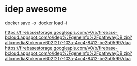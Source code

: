 # idep awesome

docker save -o <save image to path> <image name>
docker load -i <path to image tar file>


https://firebasestorage.googleapis.com/v0/b/firebase-bcloud.appspot.com/o/idep%2FgeneInfo%2FpathwayDB.zip?alt=media&token=e602f2f7-102a-4cc4-8412-be2b05997daa
https://firebasestorage.googleapis.com/v0/b/firebase-bcloud.appspot.com/o/idep%2FgeneInfo%2FpathwayDB.zip?alt=media&token=e602f2f7-102a-4cc4-8412-be2b05997daa